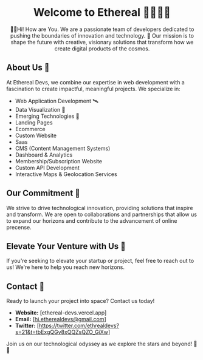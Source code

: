<h1 align="center">Welcome to Ethereal 👨🏻‍🚀🌌</h1>

<p align="center">🖖🏼Hi! How are You. We are a passionate team of developers dedicated to pushing the boundaries of innovation and technology. 💫 Our mission is to shape the future with creative, visionary solutions that transform how we create digital products of the cosmos.</p>

## About Us 🚀

At Ethereal Devs, we combine our expertise in web development with a fascination to create impactful, meaningful projects. We specialize in:

- Web Application Development 🛰️
- Data Visualization 🌠
- Emerging Technologies 🌌
- Landing Pages
- Ecommerce
- Custom Website
- Saas
- CMS (Content Management Systems)
- Dashboard & Analytics
- Membership/Subscription Website
- Custom API Development
- Interactive Maps & Geolocation Services

## Our Commitment 🌟

We strive to drive technological innovation, providing solutions that inspire and transform. We are open to collaborations and partnerships that allow us to expand our horizons and contribute to the advancement of online precense.

## Elevate Your Venture with Us 🚀

If you're seeking to elevate your startup or project, feel free to reach out to us! We're here to help you reach new horizons.


## Contact 📡

Ready to launch your project into space? Contact us today!

- **Website:** [ethereal-devs.vercel.app]
- **Email:** [hi.etherealdevs@gmail.com]
- **Twitter:** [https://twitter.com/ethrealdevs?s=21&t=tbExgQGv8xQQZsQZO_GiXw]

Join us on our technological odyssey as we explore the stars and beyond! 🚀🌌
